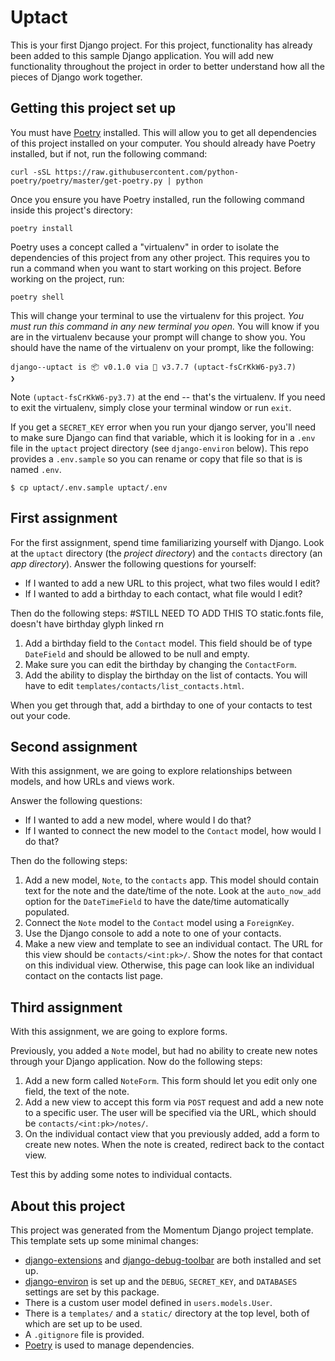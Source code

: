 # Uptact

This is your first Django project. For this project, functionality has already been added to this sample Django application. You will add new functionality throughout the project in order to better understand how all the pieces of Django work together.

## Getting this project set up

You must have [Poetry](https://python-poetry.org/) installed. This will allow you to get all dependencies of this project installed on your computer. You should already have Poetry installed, but if not, run the following command:

```
curl -sSL https://raw.githubusercontent.com/python-poetry/poetry/master/get-poetry.py | python
```

Once you ensure you have Poetry installed, run the following command inside this project's directory:

```
poetry install
```

Poetry uses a concept called a "virtualenv" in order to isolate the dependencies of this project from any other project. This requires you to run a command when you want to start working on this project. Before working on the project, run:

```
poetry shell
```

This will change your terminal to use the virtualenv for this project. *You must run this command in any new terminal you open.* You will know if you are in the virtualenv because your prompt will change to show you. You should have the name of the virtualenv on your prompt, like the following:

```
django--uptact is 📦 v0.1.0 via 🐍 v3.7.7 (uptact-fsCrKkW6-py3.7)
❯
```

Note `(uptact-fsCrKkW6-py3.7)` at the end -- that's the virtualenv. If you need to exit the virtualenv, simply close your terminal window or run `exit`.

If you get a `SECRET_KEY` error when you run your django server, you'll need to make sure Django can find that variable, which it is looking for in a `.env` file in the `uptact` project directory (see `django-environ` below). This repo provides a `.env.sample` so you can rename or copy that file so that is is named `.env`.
```
$ cp uptact/.env.sample uptact/.env
```

## First assignment

For the first assignment, spend time familiarizing yourself with Django. Look at the `uptact` directory (the _project directory_) and the `contacts` directory (an _app directory_). Answer the following questions for yourself:

* If I wanted to add a new URL to this project, what two files would I edit?
* If I wanted to add a birthday to each contact, what file would I edit?

Then do the following steps:
#STILL NEED TO ADD THIS TO static.fonts file, doesn't have birthday glyph linked rn

1. Add a birthday field to the `Contact` model. This field should be of type `DateField` and should be allowed to be null and empty.
2. Make sure you can edit the birthday by changing the `ContactForm`.
3. Add the ability to display the birthday on the list of contacts. You will have to edit `templates/contacts/list_contacts.html`.

When you get through that, add a birthday to one of your contacts to test out your code.

## Second assignment

With this assignment, we are going to explore relationships between models, and how URLs and views work.

Answer the following questions:

* If I wanted to add a new model, where would I do that?
* If I wanted to connect the new model to the `Contact` model, how would I do that?

Then do the following steps:

1. Add a new model, `Note`, to the `contacts` app. This model should contain text for the note and the date/time of the note. Look at the `auto_now_add` option for the `DateTimeField` to have the date/time automatically populated.
2. Connect the `Note` model to the `Contact` model using a `ForeignKey`.
3. Use the Django console to add a note to one of your contacts.
4. Make a new view and template to see an individual contact. The URL for this view should be `contacts/<int:pk>/`. Show the notes for that contact on this individual view. Otherwise, this page can look like an individual contact on the contacts list page.

## Third assignment

With this assignment, we are going to explore forms.

Previously, you added a `Note` model, but had no ability to create new notes through your Django application. Now do the following steps:

1. Add a new form called `NoteForm`. This form should let you edit only one field, the text of the note.
2. Add a new view to accept this form via `POST` request and add a new note to a specific user. The user will be specified via the URL, which should be `contacts/<int:pk>/notes/`.
3. On the individual contact view that you previously added, add a form to create new notes. When the note is created, redirect back to the contact view.

Test this by adding some notes to individual contacts.



## About this project

This project was generated from the Momentum Django project template. This template sets up some minimal changes:

- [django-extensions](https://django-extensions.readthedocs.io/en/latest/) and [django-debug-toolbar](https://django-debug-toolbar.readthedocs.io/en/latest/) are both installed and set up.
- [django-environ](https://django-environ.readthedocs.io/en/latest/) is set up and the `DEBUG`, `SECRET_KEY`, and `DATABASES` settings are set by this package.
- There is a custom user model defined in `users.models.User`.
- There is a `templates/` and a `static/` directory at the top level, both of which are set up to be used.
- A `.gitignore` file is provided.
- [Poetry](https://python-poetry.org/) is used to manage dependencies.

